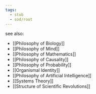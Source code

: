 ```yaml
---
tags:
  - stub
  - sod/root
---
```

see also:
- [[Philosophy of Biology]]
- [[Philosophy of Mind]]
- [[Philosophy of Mathematics]]
- [[Philosophy of Causality]]
- [[Philosophy of Probability]]
- [[Organismal Identity]]
- [[Philosophy of Artificial Intelligence]]
- [[Systems Theory]]
- [[Structure of Scientific Revolutions]]
